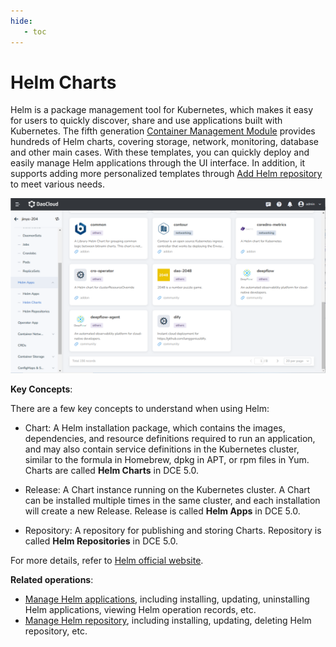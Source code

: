 ```yaml
---
hide:
   - toc
---
```


# Helm Charts

Helm is a package management tool for Kubernetes, which makes it easy for users to quickly discover, share and use applications built with Kubernetes. The fifth generation [Container Management Module](../../intro/index.md) provides hundreds of Helm charts, covering storage, network, monitoring, database and other main cases. With these templates, you can quickly deploy and easily manage Helm applications through the UI interface. In addition, it supports adding more personalized templates through [Add Helm repository](helm-repo.md) to meet various needs.

![Helm Charts](../images/helm14.png)

**Key Concepts**:

There are a few key concepts to understand when using Helm:

- Chart: A Helm installation package, which contains the images, dependencies, and resource definitions required to run an application, and may also contain service definitions in the Kubernetes cluster, similar to the formula in Homebrew, dpkg in APT, or rpm files in Yum. Charts are called __Helm Charts__ in DCE 5.0.

- Release: A Chart instance running on the Kubernetes cluster. A Chart can be installed multiple times in the same cluster, and each installation will create a new Release. Release is called __Helm Apps__ in DCE 5.0.

- Repository: A repository for publishing and storing Charts. Repository is called __Helm Repositories__ in DCE 5.0.

For more details, refer to [Helm official website](https://helm.sh/).

**Related operations**:

- [Manage Helm applications](helm-app.md), including installing, updating, uninstalling Helm applications, viewing Helm operation records, etc.
- [Manage Helm repository](helm-repo.md), including installing, updating, deleting Helm repository, etc.
